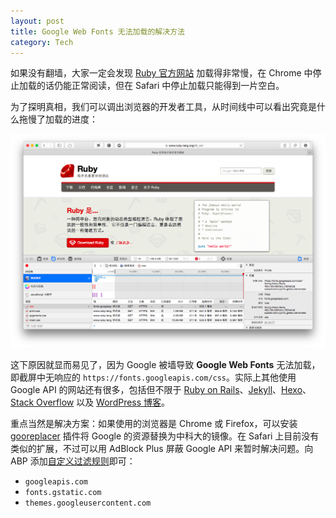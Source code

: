 ```yaml
---
layout: post
title: Google Web Fonts 无法加载的解决方法
category: Tech
---
```


如果没有翻墙，大家一定会发现 [Ruby 官方网站](https://www.ruby-lang.org/) 加载得非常慢，在 Chrome 中停止加载的话仍能正常阅读，但在 Safari 中停止加载只能得到一片空白。

为了探明真相，我们可以调出浏览器的开发者工具，从时间线中可以看出究竟是什么拖慢了加载的进度：

![屏幕快照](/images/ruby-official-website-00.png)

<!--more-->

这下原因就显而易见了，因为 Google 被墙导致 **Google Web Fonts** 无法加载，即截屏中无响应的 `https://fonts.googleapis.com/css`。实际上其他使用 Google API 的网站还有很多，包括但不限于 [Ruby on Rails](http://rubyonrails.org/)、[Jekyll](http://jekyllrb.com/)、[Hexo](http://hexo.io/)、[Stack Overflow](https://stackoverflow.com/) 以及 [WordPress 博客](https://wordpress.org/plugins/disable-google-fonts/)。

重点当然是解决方案：如果使用的浏览器是 Chrome 或 Firefox，可以安装 [gooreplacer](http://liujiacai.net/gooreplacer/) 插件将 Google 的资源替换为中科大的镜像。在 Safari 上目前没有类似的扩展，不过可以用 AdBlock Plus 屏蔽 Google API 来暂时解决问题。向 ABP 添加[自定义过滤规则](https://adblockplus.org/zh_CN/filters)即可：

- `googleapis.com`
- `fonts.gstatic.com`
- `themes.googleusercontent.com`
